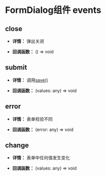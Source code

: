 # FormDialog组件 events

## close

- **详情：** 弹出关闭

- **回调函数：** () => void


## submit

- **详情：** 调用[save()](./form-dialog-methods.md#save)

- **回调函数：** (values: any) => void

## error

- **详情：** 表单校验不同

- **回调函数：** (error: any) => void

## change

- **详情：** 表单中任何值发生变化

- **回调函数：** (values: any) => void

